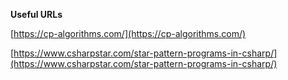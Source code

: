 **Useful URLs**

[https://cp-algorithms.com/](https://cp-algorithms.com/)

[https://www.csharpstar.com/star-pattern-programs-in-csharp/](https://www.csharpstar.com/star-pattern-programs-in-csharp/)